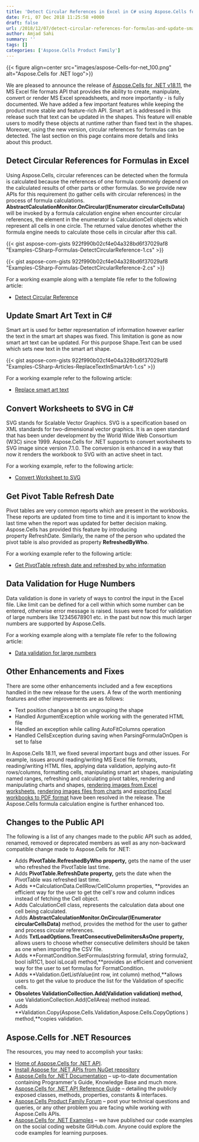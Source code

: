 ```yaml
---
title: 'Detect Circular References in Excel in C# using Aspose.Cells for .NET'
date: Fri, 07 Dec 2018 11:25:58 +0000
draft: false
url: /2018/12/07/detect-circular-references-for-formulas-and-update-smart-art-text-using-aspose.cells-for-.net-v18.11/
author: Amjad Sahi
summary: ''
tags: []
categories: ['Aspose.Cells Product Family']
---
```




{{< figure align=center src="images/aspose-Cells-for-net_100.png" alt="Aspose.Cells for .NET logo">}}


We are pleased to announce the release of [Aspose.Cells for .NET v18.11][1], the MS Excel file formats API that provides the ability to create, manipulate, convert or render MS Excel spreadsheets, and more importantly - is fully documented. We have added a few important features while keeping the product more stable and feature-rich API. Smart art is addressed in this release such that text can be updated in the shapes. This feature will enable users to modify these objects at runtime rather than fixed text in the shapes. Moreover, using the new version, circular references for formulas can be detected. The last section on this page contains more details and links about this product.

## Detect Circular References for Formulas in Excel

Using Aspose.Cells, circular references can be detected when the formula is calculated because the references of one formula commonly depend on the calculated results of other parts or other formulas. So we provide new APIs for this requirement (to gather cells with circular references) in the process of formula calculations. **AbstractCalculationMonitor.OnCircular(IEnumerator circularCellsData)** will be invoked by a formula calculation engine when encounter circular references, the element in the enumerator is CalculationCell objects which represent all cells in one circle. The returned value denotes whether the formula engine needs to calculate those cells in circular after this call.

{{< gist aspose-com-gists 922f990b02cf4e04a328bd6f37029af8 "Examples-CSharp-Formulas-DetectCircularReference-1.cs" >}}

{{< gist aspose-com-gists 922f990b02cf4e04a328bd6f37029af8 "Examples-CSharp-Formulas-DetectCircularReference-2.cs" >}}

For a working example along with a template file refer to the following article:

*   [Detect Circular Reference][2]

## Update Smart Art Text in C#

Smart art is used for better representation of information however earlier the text in the smart art shapes was fixed. This limitation is gone as now smart art text can be updated. For this purpose Shape.Text can be used which sets new text in the smart art shape.

{{< gist aspose-com-gists 922f990b02cf4e04a328bd6f37029af8 "Examples-CSharp-Articles-ReplaceTextInSmartArt-1.cs" >}}

For a working example refer to the following article:

*   [Replace smart art text][3]

## Convert Worksheets to SVG in C#

SVG stands for Scalable Vector Graphics. SVG is a specification based on XML standards for two-dimensional vector graphics. It is an open standard that has been under development by the World Wide Web Consortium (W3C) since 1999. Aspose.Cells for .NET supports to convert worksheets to SVG image since version 7.1.0. The conversion is enhanced in a way that now it renders the workbook to SVG with an active sheet in tact.

For a working example, refer to the following article:

*   [Convert Worksheet to SVG][4]

## Get Pivot Table Refresh Date

Pivot tables are very common reports which are present in the workbooks. These reports are updated from time to time and it is important to know the last time when the report was updated for better decision making. Aspose.Cells has provided this feature by introducing property RefreshDate. Similarly, the name of the person who updated the pivot table is also provided as property **RefreshedByWho**. 

For a working example refer to the following article:

*   [Get PivotTable refresh date and refreshed by who information][5]

## Data Validation for Huge Numbers

Data validation is done in variety of ways to control the input in the Excel file. Like limit can be defined for a cell within which some number can be entered, otherwise error message is raised. Issues were faced for validation of large numbers like 12345678901 etc. in the past but now this much larger numbers are supported by Aspose.Cells.

For a working example along with a template file refer to the following article:

*   [Data validation for large numbers][6]

## Other Enhancements and Fixes

There are some other enhancements included and a few exceptions handled in the new release for the users. A few of the worth mentioning features and other improvements are as follows:

*   Text position changes a bit on ungrouping the shape
*   Handled ArgumentException while working with the generated HTML file
*   Handled an exception while calling AutoFitColumns operation
*   Handled CellsException during saving when ParsingFormulaOnOpen is set to false

In Aspose.Cells 18.11, we fixed several important bugs and other issues. For example, issues around reading/writing MS Excel file formats, reading/writing HTML files, applying data validation, applying auto-fit rows/columns, formatting cells, manipulating smart art shapes, manipulating named ranges, refreshing and calculating pivot tables, rendering and manipulating charts and shapes, [rendering images from Excel worksheets][7], [rendering images files from charts][8] and [exporting Excel workbooks to PDF format][9] have been resolved in the release. The Aspose.Cells formula calculation engine is further enhanced too.

## Changes to the Public API

The following is a list of any changes made to the public API such as added, renamed, removed or deprecated members as well as any non-backward compatible change made to Aspose.Cells for .NET:

*   Adds **PivotTable.RefreshedByWho property,** gets the name of the user who refreshed the PivotTable last time.
*   Adds **PivotTable.RefreshDate property,** gets the date when the PivotTable was refreshed last time.
*   Adds **CalculationData.CellRow/CellColumn properties, **provides an efficient way for the user to get the cell's row and column indices instead of fetching the Cell object.
*   Adds CalculationCell class, represents the calculation data about one cell being calculated.
*   Adds **AbstractCalculationMonitor.OnCircular(IEnumerator circularCellsData)** method, provides the method for the user to gather and process circular references.
*   Adds **TxtLoadOptions.TreatConsecutiveDelimitersAsOne property,** allows users to choose whether consecutive delimiters should be taken as one when importing the CSV file.
*   Adds **FormatCondition.SetFormulas(string formula1, string formula2, bool isR1C1, bool isLocal) method,**provides an efficient and convenient way for the user to set formulas for FormatCondition.
*   Adds **Validation.GetListValue(int row, int column) method,**allows users to get the value to produce the list for the Validation of specific cells.
*   **Obsoletes ValidationCollection.Add(Validation validation) method,** use ValidationCollection.Add(CellArea) method instead.
*   Adds **Validation.Copy(Aspose.Cells.Validation,Aspose.Cells.CopyOptions ) method,**copies validation.

## Aspose.Cells for .NET Resources

The resources, you may need to accomplish your tasks:

*   [Home of Aspose.Cells for .NET API][10].
*   [Install Aspose for .NET APIs from NuGet repository][11]
*   [Aspose.Cells for .NET Documentation][12] – up-to-date documentation containing Programmer's Guide, Knowledge Base and much more.
*   [Aspose.Cells for .NET API Reference Guide][13] – detailing the publicly exposed classes, methods, properties, constants & interfaces.
*   [Aspose.Cells Product Family Forum][14] – post your technical questions and queries, or any other problem you are facing while working with Aspose.Cells APIs.
*   [Aspose.Cells for .NET Examples][15] – we have published our code examples on the social coding website GitHub.com. Anyone could explore the code examples for learning purposes.




[1]: https://www.nuget.org/packages/Aspose.Cells/18.11.0
[2]: https://docs.aspose.com/display/cellsnet/Detecting+Circular+Reference
[3]: https://docs.aspose.com/display/cellsnet/Replace+text+in+smart+art
[4]: https://docs.aspose.com/display/cellsnet/Converting+Worksheet+to+Different+Image+Formats#ConvertingWorksheettoDifferentImageFormats-ConvertingWorksheettoSVG
[5]: https://docs.aspose.com/display/cellsnet/Get+Pivot+Table+refresh+date+and+refresh+by+who+information
[6]: https://docs.aspose.com/display/cellsnet/Data+Validation#DataValidation-DataValidationRules
[7]: https://docs.aspose.com/display/cellsnet/Converting+Worksheet+to+Different+Image+Formats
[8]: https://docs.aspose.com/display/cellsnet/Chart+Rendering
[9]: https://docs.aspose.com/display/cellsnet/Convert+Excel+Workbook+to+PDF
[10]: https://products.aspose.com/cells/net
[11]: https://www.nuget.org/packages/Aspose.Cells
[12]: https://docs.aspose.com/display/cellsnet/home
[13]: https://apireference.aspose.com/
[14]: https://forum.aspose.com/c/cells
[15]: https://github.com/aspose-cells/Aspose.Cells-for-.NET





